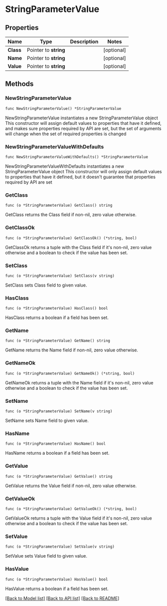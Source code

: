 # StringParameterValue

## Properties

Name | Type | Description | Notes
------------ | ------------- | ------------- | -------------
**Class** | Pointer to **string** |  | [optional] 
**Name** | Pointer to **string** |  | [optional] 
**Value** | Pointer to **string** |  | [optional] 

## Methods

### NewStringParameterValue

`func NewStringParameterValue() *StringParameterValue`

NewStringParameterValue instantiates a new StringParameterValue object
This constructor will assign default values to properties that have it defined,
and makes sure properties required by API are set, but the set of arguments
will change when the set of required properties is changed

### NewStringParameterValueWithDefaults

`func NewStringParameterValueWithDefaults() *StringParameterValue`

NewStringParameterValueWithDefaults instantiates a new StringParameterValue object
This constructor will only assign default values to properties that have it defined,
but it doesn't guarantee that properties required by API are set

### GetClass

`func (o *StringParameterValue) GetClass() string`

GetClass returns the Class field if non-nil, zero value otherwise.

### GetClassOk

`func (o *StringParameterValue) GetClassOk() (*string, bool)`

GetClassOk returns a tuple with the Class field if it's non-nil, zero value otherwise
and a boolean to check if the value has been set.

### SetClass

`func (o *StringParameterValue) SetClass(v string)`

SetClass sets Class field to given value.

### HasClass

`func (o *StringParameterValue) HasClass() bool`

HasClass returns a boolean if a field has been set.

### GetName

`func (o *StringParameterValue) GetName() string`

GetName returns the Name field if non-nil, zero value otherwise.

### GetNameOk

`func (o *StringParameterValue) GetNameOk() (*string, bool)`

GetNameOk returns a tuple with the Name field if it's non-nil, zero value otherwise
and a boolean to check if the value has been set.

### SetName

`func (o *StringParameterValue) SetName(v string)`

SetName sets Name field to given value.

### HasName

`func (o *StringParameterValue) HasName() bool`

HasName returns a boolean if a field has been set.

### GetValue

`func (o *StringParameterValue) GetValue() string`

GetValue returns the Value field if non-nil, zero value otherwise.

### GetValueOk

`func (o *StringParameterValue) GetValueOk() (*string, bool)`

GetValueOk returns a tuple with the Value field if it's non-nil, zero value otherwise
and a boolean to check if the value has been set.

### SetValue

`func (o *StringParameterValue) SetValue(v string)`

SetValue sets Value field to given value.

### HasValue

`func (o *StringParameterValue) HasValue() bool`

HasValue returns a boolean if a field has been set.


[[Back to Model list]](../README.md#documentation-for-models) [[Back to API list]](../README.md#documentation-for-api-endpoints) [[Back to README]](../README.md)


